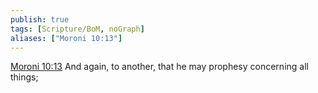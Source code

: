 ```yaml
---
publish: true
tags: [Scripture/BoM, noGraph]
aliases: ["Moroni 10:13"]
---
```

[Moroni 10:13](https://churchofjesuschrist.org/study/scriptures/bofm/moro/10?lang=eng&id=p13#p13) And again, to another, that he may prophesy concerning all things;
